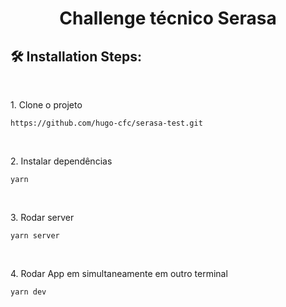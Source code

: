 <h1 align="center" id="title">Challenge técnico Serasa</h1>

<h2>🛠️ Installation Steps:</h2>

<br/>

<p>1. Clone o projeto</p>

```
https://github.com/hugo-cfc/serasa-test.git
```

<br/>

<p>2. Instalar dependências</p>

```
yarn
```

<br/>

<p>3. Rodar server</p>

```
yarn server
```

<br/>

<p>4. Rodar App em simultaneamente em outro terminal</p>

```
yarn dev
```
